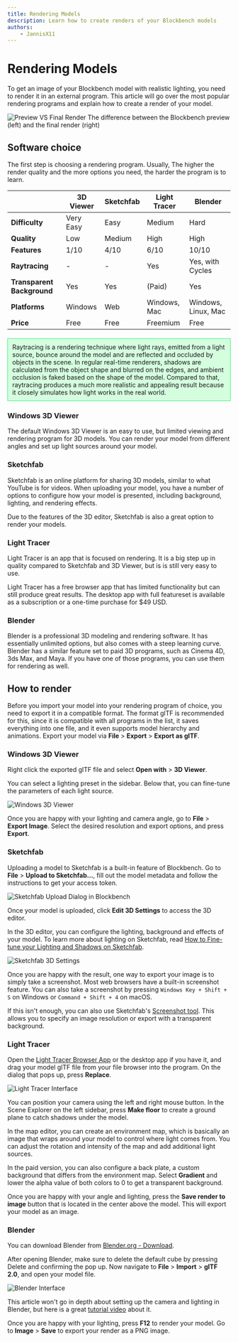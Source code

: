 ```yaml
---
title: Rendering Models
description: Learn how to create renders of your Blockbench models
authors:
	- JannisX11
---
```


# Rendering Models

To get an image of your Blockbench model with realistic lighting, you need to render it in an external program. This article will go over the most popular rendering programs and explain how to create a render of your model.

![Preview VS Final Render](/images/wiki/guides/rendering/preview-vs-render.png)
The difference between the Blockbench preview (left) and the final render (right)

## Software choice

The first step is choosing a rendering program. Usually, The higher the render quality and the more options you need, the harder the program is to learn.

|					|3D Viewer		|Sketchfab	|Light Tracer	|Blender		|
|-------------------|---------------|-----------|---------------|---------------|
|**Difficulty**		|Very Easy		|Easy		|Medium			|Hard			|
|**Quality**		|Low			|Medium		|High			|High			|
|**Features**		|1/10			|4/10		|6/10			|10/10			|
|**Raytracing**		|-				|-			|Yes			|Yes, with Cycles|
|**Transparent Background**|Yes		|Yes		|(Paid)    		|Yes			|
|**Platforms**		|Windows		|Web		|Windows, Mac|Windows, Linux, Mac|
|**Price**			|Free			|Free		|Freemium		|Free			|

<p style="background-color: rgba(50, 255, 100, 0.2); border: 1px solid #20f477; padding: 10px; margin-top: 20px;">
    Raytracing is a rendering technique where light rays, emitted from a light source, bounce around the model and are reflected and occluded by objects in the scene. In regular real-time renderers, shadows are calculated from the object shape and blurred on the edges, and ambient occlusion is faked based on the shape of the model. Compared to that, raytracing produces a much more realistic and appealing result because it closely simulates how light works in the real world.
</p>


### Windows 3D Viewer

The default Windows 3D Viewer is an easy to use, but limited viewing and rendering program for 3D models. You can render your model from different angles and set up light sources around your model.


### Sketchfab

Sketchfab is an online platform for sharing 3D models, similar to what YouTube is for videos. When uploading your model, you have a number of options to configure how your model is presented, including background, lighting, and rendering effects.

Due to the features of the 3D editor, Sketchfab is also a great option to render your models.

### Light Tracer

Light Tracer is an app that is focused on rendering. It is a big step up in quality compared to Sketchfab and 3D Viewer, but is is still very easy to use.

Light Tracer has a free browser app that has limited functionality but can still produce great results. The desktop app with full featureset is available as a subscription or a one-time purchase for $49 USD.


### Blender

Blender is a professional 3D modeling and rendering software. It has essentially unlimited options, but also comes with a steep learning curve.
Blender has a similar feature set to paid 3D programs, such as Cinema 4D, 3ds Max, and Maya. If you have one of those programs, you can use them for rendering as well.


## How to render

Before you import your model into your rendering program of choice, you need to export it in a compatible format. The format glTF is recommended for this, since it is compatible with all programs in the list, it saves everything into one file, and it even supports model hierarchy and animations. Export your model via **File** > **Export** > **Export as glTF**.

### Windows 3D Viewer

Right click the exported glTF file and select **Open with** > **3D Viewer**.

You can select a lighting preset in the sidebar. Below that, you can fine-tune the parameters of each light source.

![Windows 3D Viewer](/images/wiki/guides/rendering/3d-viewer.png)

Once you are happy with your lighting and camera angle, go to **File** > **Export Image**. Select the desired resolution and export options, and press **Export**.


### Sketchfab

Uploading a model to Sketchfab is a built-in feature of Blockbench. Go to **File** > **Upload to Sketchfab...**, fill out the model metadata and follow the instructions to get your access token.

![Sketchfab Upload Dialog in Blockbench](/images/wiki/guides/rendering/sketchfab-upload.png)

Once your model is uploaded, click **Edit 3D Settings** to access the 3D editor.

In the 3D editor, you can configure the lighting, background and effects of your model. To learn more about lighting on Sketchfab, read [How to Fine-tune your Lighting and Shadows on Sketchfab](https://sketchfab.com/blogs/community/how-to-fine-tune-your-lighting-and-shadows-on-sketchfab/?utm_source=website&utm_campaign=newsfeed).

![Sketchfab 3D Settings](/images/wiki/guides/rendering/sketchfab-editor.jpeg)

Once you are happy with the result, one way to export your image is to simply take a screenshot. Most web browsers have a built-in screenshot feature. You can also take a screenshot by pressing `Windows Key + Shift + S` on Windows or `Command + Shift + 4` on macOS.

If this isn't enough, you can also use Sketchfab's [Screenshot tool](https://labs.sketchfab.com/experiments/screenshots/). This allows you to specify an image resolution or export with a transparent background.


### Light Tracer

Open the [Light Tracer Browser App](https://lighttracer.org/app.html) or the desktop app if you have it, and drag your model glTF file from your file browser into the program. On the dialog that pops up, press **Replace**.

![Light Tracer Interface](/images/wiki/guides/rendering/light-tracer.jpeg)

You can position your camera using the left and right mouse button. In the Scene Explorer on the left sidebar, press **Make floor** to create a ground plane to catch shadows under the model.

In the map editor, you can create an environment map, which is basically an image that wraps around your model to control where light comes from. You can adjust the rotation and intensity of the map and add additional light sources.

In the paid version, you can also configure a back plate, a custom background that differs from the environment map. Select **Gradient** and lower the alpha value of both colors to 0 to get a transparent background.

Once you are happy with your angle and lighting, press the **Save render to image** button that is located in the center above the model. This will export your model as an image.



### Blender

You can download Blender from [Blender.org - Download](https://www.blender.org/download/).

After opening Blender, make sure to delete the default cube by pressing Delete and confirming the pop up. Now navigate to **File** > **Import** > **glTF 2.0**, and open your model file.

![Blender Interface](/images/wiki/guides/rendering/blender.png)

This article won't go in depth about setting up the camera and lighting in Blender, but here is a great [tutorial video](https://youtu.be/5UCc3Z_-ibs) about it.

Once you are happy with your lighting, press **F12** to render your model. Go to **Image** > **Save** to export your render as a PNG image.


